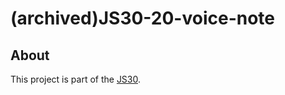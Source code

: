 # (archived)JS30-20-voice-note

## About 
This project is part of the [JS30](https://github.com/ming-yong/JS30).
